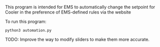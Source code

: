 This program is intended for EMS to automatically change the setpoint for Cooler in the preference of EMS-defined rules via the website

To run this program:

 `python3 automation.py`

TODO: Improve the way to modify sliders to make them more accurate.
